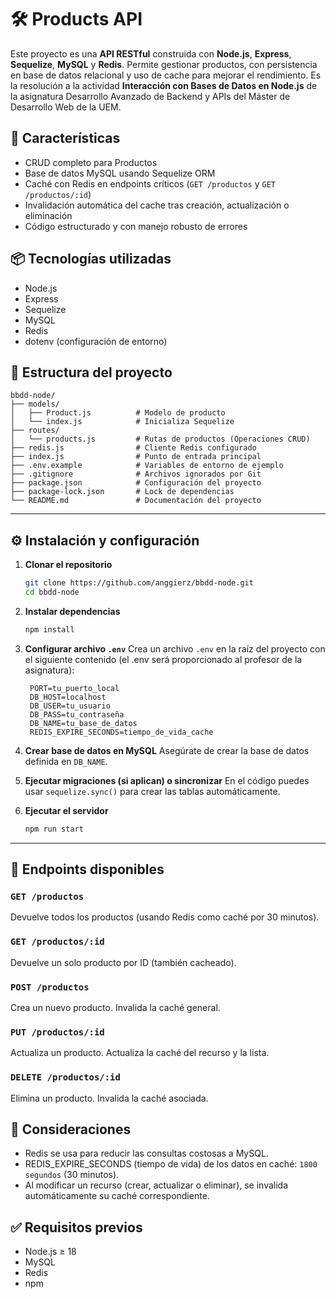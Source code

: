 # 🛠️ Products API

Este proyecto es una **API RESTful** construida con **Node.js**, **Express**, **Sequelize**, **MySQL** y **Redis**. Permite gestionar productos, con persistencia en base de datos relacional y uso de cache para mejorar el rendimiento. Es la resolución a la actividad **Interacción con Bases de Datos en Node.js** de la asignatura Desarrollo Avanzado de Backend y APIs del Máster de Desarrollo Web de la UEM.

## 🚀 Características

- CRUD completo para Productos
- Base de datos MySQL usando Sequelize ORM
- Caché con Redis en endpoints críticos (`GET /productos` y `GET /productos/:id`)
- Invalidación automática del cache tras creación, actualización o eliminación
- Código estructurado y con manejo robusto de errores

## 📦 Tecnologías utilizadas

- Node.js
- Express
- Sequelize
- MySQL
- Redis
- dotenv (configuración de entorno)


## 📁 Estructura del proyecto

```
bbdd-node/
├── models/
│   ├── Product.js          # Modelo de producto
│   └── index.js            # Inicializa Sequelize
├── routes/
│   └── products.js         # Rutas de productos (Operaciones CRUD)
├── redis.js                # Cliente Redis configurado
├── index.js                # Punto de entrada principal
├── .env.example            # Variables de entorno de ejemplo
├── .gitignore              # Archivos ignorados por Git
├── package.json            # Configuración del proyecto
├── package-lock.json       # Lock de dependencias
└── README.md               # Documentación del proyecto
```

---

## ⚙️ Instalación y configuración

1. **Clonar el repositorio**

   ```bash
   git clone https://github.com/anggierz/bbdd-node.git
   cd bbdd-node
   ```

2. **Instalar dependencias**

   ```bash
   npm install
   ```

3. **Configurar archivo `.env`**
   Crea un archivo `.env` en la raíz del proyecto con el siguiente contenido (el .env será proporcionado al profesor de la asignatura):

   ```env
    PORT=tu_puerto_local
    DB_HOST=localhost
    DB_USER=tu_usuario
    DB_PASS=tu_contraseña
    DB_NAME=tu_base_de_datos
    REDIS_EXPIRE_SECONDS=tiempo_de_vida_cache
   ```

4. **Crear base de datos en MySQL**
   Asegúrate de crear la base de datos definida en `DB_NAME`.

5. **Ejecutar migraciones (si aplican) o sincronizar**
   En el código puedes usar `sequelize.sync()` para crear las tablas automáticamente.

6. **Ejecutar el servidor**

   ```bash
   npm run start
   ```

---

## 🧪 Endpoints disponibles

### `GET /productos`

Devuelve todos los productos (usando Redis como caché por 30 minutos).

### `GET /productos/:id`

Devuelve un solo producto por ID (también cacheado).

### `POST /productos`

Crea un nuevo producto. Invalida la caché general.

### `PUT /productos/:id`

Actualiza un producto. Actualiza la caché del recurso y la lista.

### `DELETE /productos/:id`

Elimina un producto. Invalida la caché asociada.

## 🧠 Consideraciones

- Redis se usa para reducir las consultas costosas a MySQL.
- REDIS_EXPIRE_SECONDS (tiempo de vida) de los datos en caché: `1800 segundos` (30 minutos).
- Al modificar un recurso (crear, actualizar o eliminar), se invalida automáticamente su caché correspondiente.


## ✅ Requisitos previos

- Node.js ≥ 18
- MySQL
- Redis
- npm
